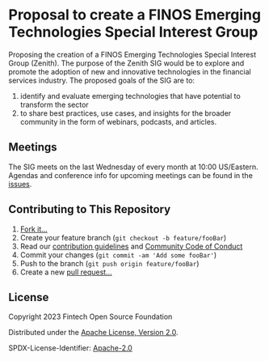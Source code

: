 # Proposal to create a FINOS Emerging Technologies Special Interest Group

Proposing the creation of a FINOS Emerging Technologies Special Interest Group (Zenith). The purpose of the Zenith SIG would be to explore and promote the adoption of new and innovative technologies in the financial services industry. The proposed goals of the SIG are to:
1. identify and evaluate emerging technologies that have potential to transform the sector 
2. to share best practices, use cases, and insights for the broader community in the form of webinars, podcasts, and articles.

## Meetings

The SIG meets on the last Wednesday of every month at 10:00 US/Eastern. Agendas and conference info for upcoming meetings can be found in the [issues](https://github.com/finos-labs/emerging-technologies/issues). 

## Contributing to This Repository

1. [Fork it...](https://github.com/finos-labs/emerging-technologies/fork)
2. Create your feature branch (`git checkout -b feature/fooBar`)
3. Read our [contribution guidelines](CONTRIBUTING.md) and [Community Code of Conduct](https://www.finos.org/code-of-conduct)
4. Commit your changes (`git commit -am 'Add some fooBar'`)
5. Push to the branch (`git push origin feature/fooBar`)
6. Create a new [pull request...](https://github.com/finos-labs/emerging-technologies/pulls)

## License

Copyright 2023 Fintech Open Source Foundation

Distributed under the [Apache License, Version 2.0](http://www.apache.org/licenses/LICENSE-2.0).

SPDX-License-Identifier: [Apache-2.0](https://spdx.org/licenses/Apache-2.0)
